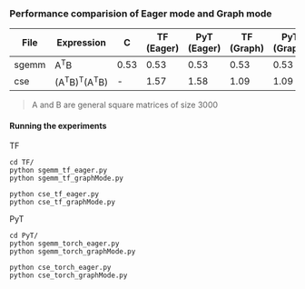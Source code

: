 ### Performance comparision of Eager mode and Graph mode

|File | Expression    | C   | TF (Eager) | PyT (Eager) | TF (Graph) | PyT (Graph) |
|-----|---------------|-----|------------|-------------|------------|-------------|
|sgemm|A<sup>T</sup>B | 0.53|0.53| 0.53| 0.53|0.53|  
|cse|(A<sup>T</sup>B)<sup>T</sup>(A<sup>T</sup>B)| - | 1.57| 1.58| 1.09| 1.09|  

> A and B are general square matrices of size 3000


#### Running the experiments

TF
```
cd TF/
python sgemm_tf_eager.py
python sgemm_tf_graphMode.py

python cse_tf_eager.py
python cse_tf_graphMode.py
```

PyT
```
cd PyT/
python sgemm_torch_eager.py
python sgemm_torch_graphMode.py

python cse_torch_eager.py
python cse_torch_graphMode.py
```
